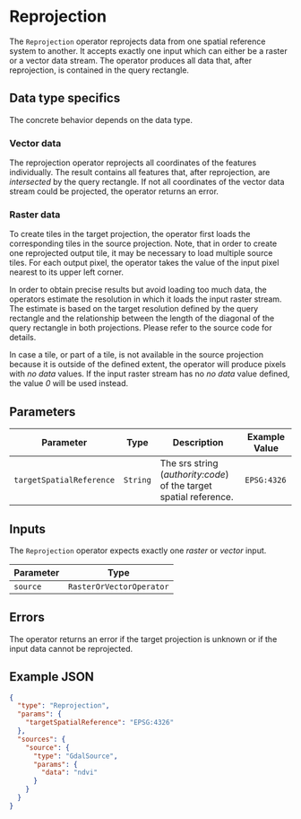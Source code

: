 # Reprojection

The `Reprojection` operator reprojects data from one spatial reference system to another.
It accepts exactly one input which can either be a raster or a vector data stream.
The operator produces all data that, after reprojection, is contained in the query rectangle.

## Data type specifics

The concrete behavior depends on the data type.

### Vector data

The reprojection operator reprojects all coordinates of the features individually.
The result contains all features that, after reprojection, are _intersected_ by the query rectangle.
If not all coordinates of the vector data stream could be projected, the operator returns an error.

### Raster data

To create tiles in the target projection, the operator first loads the corresponding tiles in the source projection.
Note, that in order to create one reprojected output tile, it may be necessary to load multiple source tiles.
For each output pixel, the operator takes the value of the input pixel nearest to its upper left corner.

In order to obtain precise results but avoid loading too much data, the operators estimate the resolution in which it loads the input raster stream.
The estimate is based on the target resolution defined by the query rectangle and the relationship between the length of the diagonal of the query rectangle in both projections.
Please refer to the source code for details.

In case a tile, or part of a tile, is not available in the source projection because it is outside of the defined extent, the operator will produce pixels with _no data_ values.
If the input raster stream has no _no data_ value defined, the value _0_ will be used instead.

## Parameters

| Parameter                | Type     | Description                                                        | Example Value |
| ------------------------ | -------- | ------------------------------------------------------------------ | ------------- |
| `targetSpatialReference` | `String` | The srs string (_authority:code_) of the target spatial reference. | `EPSG:4326`   |

## Inputs

The `Reprojection` operator expects exactly one _raster_ or _vector_ input.

| Parameter | Type                     |
| --------- | ------------------------ |
| `source`  | `RasterOrVectorOperator` |

## Errors

The operator returns an error if the target projection is unknown or if the input data cannot be reprojected.

## Example JSON

```json
{
  "type": "Reprojection",
  "params": {
    "targetSpatialReference": "EPSG:4326"
  },
  "sources": {
    "source": {
      "type": "GdalSource",
      "params": {
        "data": "ndvi"
      }
    }
  }
}
```
